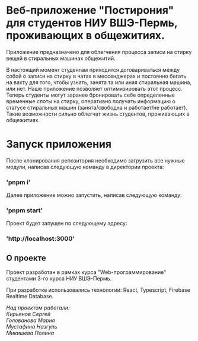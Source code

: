 # Веб-приложение "Постирония" для студентов НИУ ВШЭ-Пермь, проживающих в общежитиях.

Приложение предназначено для облегчения процесса записи на стирку вещей в стиральных машинах общежитий.

В настоящий момент студентам приходится договариваться между собой о записи на стирку в чатах в мессенджерах и постоянно бегать на вахту для того, чтобы узнать, занята та или иная стиральная машина, или нет.
Наше приложение позволяет оптимизировать этот процесс.
Теперь студенты могут заранее бронировать себе определенные временные слоты на стирку, оперативно получать информацию о статусе стиральных машин (занята/свободна и работает/не работает).
Такие возможности сильно облегчат жизнь студентов, проживающих в общежитиях.

# Запуск приложения

После клонирования репозитория необходимо загрузить все нужные модули, написав следующую команду в директории проекта:

### 'pnpm i'

Далее приложение можно запустить, написав следующую команду:

### 'pnpm start'

Проект будет запущен по следующему адресу: 

### 'http://localhost:3000'

## О проекте

Проект разработан в рамках курса "Web-программирование" студентами 3-го курса НИУ ВШЭ-Пермь.

При разработке использовались технологии: React, Typescript, Firebase Realtime Database.

*Над проектом работали: <br>
Кирьянов Сергей <br>
Голованова Мария <br>
Мустафина Назгуль <br>
Микишева Полина*

